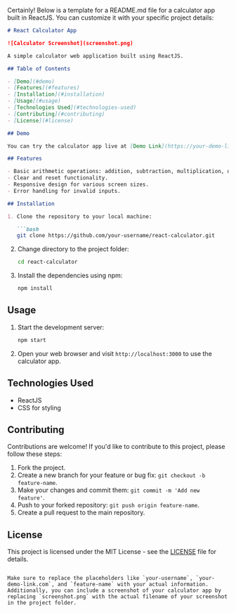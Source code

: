 Certainly! Below is a template for a README.md file for a calculator app built in ReactJS. You can customize it with your specific project details:

```markdown
# React Calculator App

![Calculator Screenshot](screenshot.png)

A simple calculator web application built using ReactJS.

## Table of Contents

- [Demo](#demo)
- [Features](#features)
- [Installation](#installation)
- [Usage](#usage)
- [Technologies Used](#technologies-used)
- [Contributing](#contributing)
- [License](#license)

## Demo

You can try the calculator app live at [Demo Link](https://your-demo-link.com).

## Features

- Basic arithmetic operations: addition, subtraction, multiplication, division.
- Clear and reset functionality.
- Responsive design for various screen sizes.
- Error handling for invalid inputs.

## Installation

1. Clone the repository to your local machine:

   ```bash
   git clone https://github.com/your-username/react-calculator.git
   ```

2. Change directory to the project folder:

   ```bash
   cd react-calculator
   ```

3. Install the dependencies using npm:

   ```bash
   npm install
   ```

## Usage

1. Start the development server:

   ```bash
   npm start
   ```

2. Open your web browser and visit `http://localhost:3000` to use the calculator app.

## Technologies Used

- ReactJS
- CSS for styling

## Contributing

Contributions are welcome! If you'd like to contribute to this project, please follow these steps:

1. Fork the project.
2. Create a new branch for your feature or bug fix: `git checkout -b feature-name`.
3. Make your changes and commit them: `git commit -m 'Add new feature'`.
4. Push to your forked repository: `git push origin feature-name`.
5. Create a pull request to the main repository.

## License

This project is licensed under the MIT License - see the [LICENSE](LICENSE) file for details.
```

Make sure to replace the placeholders like `your-username`, `your-demo-link.com`, and `feature-name` with your actual information. Additionally, you can include a screenshot of your calculator app by replacing `screenshot.png` with the actual filename of your screenshot in the project folder.

